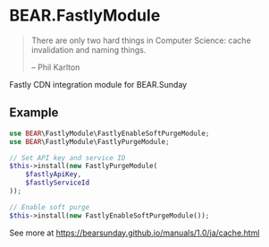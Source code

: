 # BEAR.FastlyModule

> There are only two hard things in Computer Science: cache invalidation and naming things.
>
> – Phil Karlton

Fastly CDN integration module for BEAR.Sunday

## Example

```php
use BEAR\FastlyModule\FastlyEnableSoftPurgeModule;
use BEAR\FastlyModule\FastlyPurgeModule;

// Set API key and service ID
$this->install(new FastlyPurgeModule(
    $fastlyApiKey,
    $fastlyServiceId
));

// Enable soft purge
$this->install(new FastlyEnableSoftPurgeModule());
```
See more at https://bearsunday.github.io/manuals/1.0/ja/cache.html
